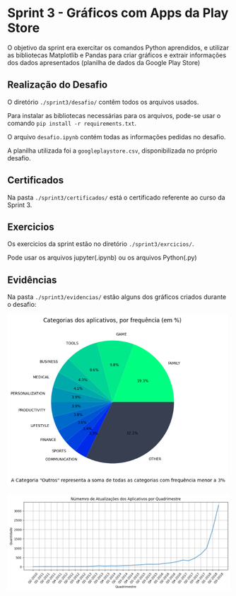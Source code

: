 # Sprint 3 - Gráficos com Apps da Play Store

O objetivo da sprint era exercitar os comandos Python aprendidos, e utilizar as bibliotecas Matplotlib e Pandas para criar gráficos e extrair informações dos dados apresentados (planilha de dados da Google Play Store)

## Realização do Desafio

O diretório `./sprint3/desafio/` contêm todos os arquivos usados.

Para instalar as bibliotecas necessárias para os arquivos, pode-se usar o comando `pip install -r requirements.txt`.

O arquivo `desafio.ipynb` contém todas as informações pedidas no desafio.

A planilha utilizada foi a `googleplaystore.csv`, disponibilizada no próprio desafio.

## Certificados

Na pasta `./sprint3/certificados/` está o certificado referente ao curso da Sprint 3.

## Exercicios

Os exercicios da sprint estão no diretório `./sprint3/exrcicios/`. 

Pode usar os arquivos jupyter(.ipynb) ou os arquivos Python(.py)

## Evidências

Na pasta `./sprint3/evidencias/` estão alguns dos gráficos criados durante o desafio:

<img width='500px' src='./evidencias/topico3_grafico_pizza.png' />
<br/><br/>
<img width='700px' src='./evidencias/topico8_grafico_linhas.png' />

